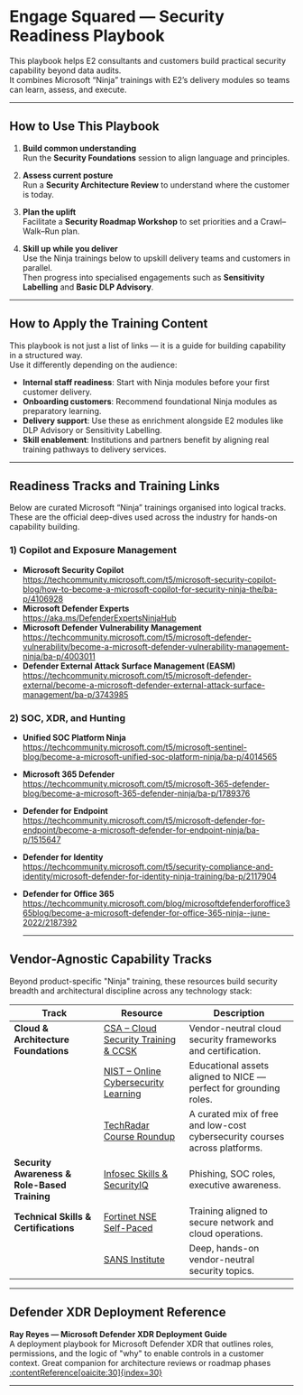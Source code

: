 # Engage Squared — Security Readiness Playbook

This playbook helps E2 consultants and customers build practical security capability beyond data audits.  
It combines Microsoft “Ninja” trainings with E2’s delivery modules so teams can learn, assess, and execute.

---

## How to Use This Playbook

1. **Build common understanding**  
   Run the **Security Foundations** session to align language and principles.

2. **Assess current posture**  
   Run a **Security Architecture Review** to understand where the customer is today.

3. **Plan the uplift**  
   Facilitate a **Security Roadmap Workshop** to set priorities and a Crawl–Walk–Run plan.

4. **Skill up while you deliver**  
   Use the Ninja trainings below to upskill delivery teams and customers in parallel.  
   Then progress into specialised engagements such as **Sensitivity Labelling** and **Basic DLP Advisory**.

---

## How to Apply the Training Content

This playbook is not just a list of links — it is a guide for building capability in a structured way.  
Use it differently depending on the audience:

- **Internal staff readiness**: Start with Ninja modules before your first customer delivery.  
- **Onboarding customers**: Recommend foundational Ninja modules as preparatory learning.  
- **Delivery support**: Use these as enrichment alongside E2 modules like DLP Advisory or Sensitivity Labelling.  
- **Skill enablement**: Institutions and partners benefit by aligning real training pathways to delivery services.  

---

## Readiness Tracks and Training Links

Below are curated Microsoft “Ninja” trainings organised into logical tracks.  
These are the official deep-dives used across the industry for hands-on capability building.

### 1) Copilot and Exposure Management
- **Microsoft Security Copilot**  
  https://techcommunity.microsoft.com/t5/microsoft-security-copilot-blog/how-to-become-a-microsoft-copilot-for-security-ninja-the/ba-p/4106928
- **Microsoft Defender Experts**  
  https://aka.ms/DefenderExpertsNinjaHub
- **Microsoft Defender Vulnerability Management**  
  https://techcommunity.microsoft.com/t5/microsoft-defender-vulnerability/become-a-microsoft-defender-vulnerability-management-ninja/ba-p/4003011
- **Defender External Attack Surface Management (EASM)**  
  https://techcommunity.microsoft.com/t5/microsoft-defender-external/become-a-microsoft-defender-external-attack-surface-management/ba-p/3743985

### 2) SOC, XDR, and Hunting
- **Unified SOC Platform Ninja**  
  https://techcommunity.microsoft.com/t5/microsoft-sentinel-blog/become-a-microsoft-unified-soc-platform-ninja/ba-p/4014565
- **Microsoft 365 Defender**  
  https://techcommunity.microsoft.com/t5/microsoft-365-defender-blog/become-a-microsoft-365-defender-ninja/ba-p/1789376
- **Defender for Endpoint**  
  https://techcommunity.microsoft.com/t5/microsoft-defender-for-endpoint/become-a-microsoft-defender-for-endpoint-ninja/ba-p/1515647
- **Defender for Identity**  
  https://techcommunity.microsoft.com/t5/security-compliance-and-identity/microsoft-defender-for-identity-ninja-training/ba-p/2117904
- **Defender for Office 365**  
  https://techcommunity.microsoft.com/blog/microsoftdefenderforoffice365blog/become-a-microsoft-defender-for-office-365-ninja--june-2022/2187392

  ---

## Vendor-Agnostic Capability Tracks

Beyond product-specific "Ninja" training, these resources build security breadth and architectural discipline across any technology stack:

| Track | Resource | Description |
|-------|----------|-------------|
| **Cloud & Architecture Foundations** | [CSA – Cloud Security Training & CCSK](https://cloudsecurityalliance.org/education/ccsk) | Vendor-neutral cloud security frameworks and certification. |
|  | [NIST – Online Cybersecurity Learning](https://www.nist.gov/itl/applied-cybersecurity/nice/resources/online-learning-content) | Educational assets aligned to NICE — perfect for grounding roles. |
|  | [TechRadar Course Roundup](https://www.techradar.com/best/best-online-cyber-security-courses) | A curated mix of free and low-cost cybersecurity courses across platforms. |
| **Security Awareness & Role-Based Training** | [Infosec Skills & SecurityIQ](https://www.infosecinstitute.com/skills/) | Phishing, SOC roles, executive awareness. |
| **Technical Skills & Certifications** | [Fortinet NSE Self-Paced](https://www.fortinet.com/uk/training/cybersecurity-professionals) | Training aligned to secure network and cloud operations. |
|  | [SANS Institute](https://www.sans.org/au_en) | Deep, hands-on vendor-neutral security topics. |


---

## Defender XDR Deployment Reference

**Ray Reyes — Microsoft Defender XDR Deployment Guide**  
A deployment playbook for Microsoft Defender XDR that outlines roles, permissions, and the logic of "why" to enable controls in a customer context. Great companion for architecture reviews or roadmap phases [:contentReference[oaicite:30]{index=30}](https://www.linkedin.com/posts/ray-reyes-598062125_mastering-deployment-of-microsoft-defender-activity-7347876268115169280-tvRw/)

---

